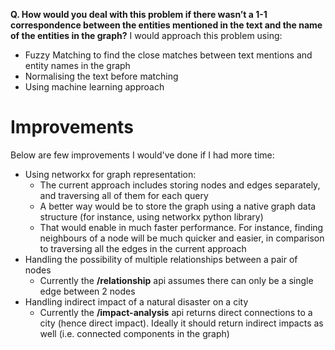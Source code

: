 **Q. How would you deal with this problem if there wasn’t a 1-1 correspondence between the entities mentioned in the text and the name of the entities in the graph?**
I would approach this problem using:
- Fuzzy Matching to find the close matches between text mentions and entity names in the graph
- Normalising the text before matching
- Using machine learning approach

# Improvements
Below are few improvements I would've done if I had more time:
- Using networkx for graph representation:
	- The current approach includes storing nodes and edges separately, and traversing all of them for each query
	- A better way would be to store the graph using a native graph data structure (for instance, using networkx python library)
	- That would enable in much faster performance. For instance, finding neighbours of a node will be much quicker and easier, in comparison to traversing all the edges in the current approach
- Handling the possibility of multiple relationships between a pair of nodes
	- Currently the **/relationship** api assumes there can only be a single edge between 2 nodes
- Handling indirect impact of a natural disaster on a city 
	- Currently the **/impact-analysis** api returns direct connections to a city (hence direct impact). Ideally it should return indirect impacts as well (i.e. connected components in the graph)